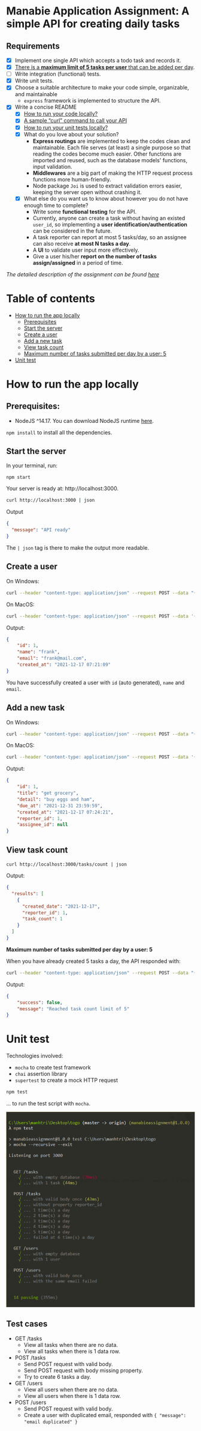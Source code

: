 # Manabie Application Assignment: A simple API for creating daily tasks
## Requirements
- [x] Implement one single API which accepts a todo task and records it.
- [x] [There is a **maximum limit of 5 tasks per user** that can be added per day](#validateTaskCount).
- [ ] Write integration (functional) tests.
- [x] Write unit tests.
- [x] Choose a suitable architecture to make your code simple, organizable, and maintainable
  - `express` framework is implemented to structure the API.
- [x] Write a concise README
  - [x] [How to run your code locally?](#runAppLocally)
  - [x] [A sample “curl” command to call your API](#curlApi)
  - [x] [How to run your unit tests locally?](#unitTest)
  - [x] What do you love about your solution?
    - **Express routings** are implemented to keep the codes clean and maintainable. Each file serves (at least) a single purpose so that reading the codes become much easier. Other functions are imported and reused, such as the database models' functions, input validation.
    - **Middlewares** are a big part of making the HTTP request process functions more human-friendly.
    - Node package `Joi` is used to extract validation errors easier, keeping the server open without crashing it.
  - [x] What else do you want us to know about however you do not have enough time to complete?
    - Write some **functional testing** for the API.
    - Currently, anyone can create a task without having an existed `user_id`, so implementing a **user identification/authentication** can be considered in the future.
    - A task reporter can report at most 5 tasks/day, so an assignee can also receive **at most N tasks a day**.
    - A **UI** to validate user input more effectively.
    - Give a user his/her **report on the number of tasks assign/assigned** in a period of time.

_The detailed description of the assignment can be found [here](https://github.com/manabie-com/togo)_
# Table of contents
- [How to run the app locally](#runAppLocally)
  - [Prerequisites](#preReq)
  - [Start the server](#startServer)
  - [Create a user](#createUser)
  - [Add a new task](#curlApi)
  - [View task count](#viewTaskCount)
  - [Maximum number of tasks submitted per day by a user: 5](#validateTaskCount)
- [Unit test](#unitTest)

# <a name="runAppLocally">How to run the app locally</a>
## <a name="preReq">Prerequisites:</a>
- NodeJS ^14.17. You can download NodeJS runtime [here](https://nodejs.org/en/).

`npm install` to install all the dependencies.
## <a name="startServer">Start the server</a>
In your terminal, run:
```
npm start
```
Your server is ready at: http://localhost:3000.
```bash
curl http://localhost:3000 | json
```
Output
```json
{
  "message": "API ready"
}
```
The `| json` tag is there to make the output more readable.
## <a name="createUser">Create a user</a>
On Windows:
```bash
curl --header "content-type: application/json" --request POST --data "{\"name\": \"frank\", \"email\": \"frank@mail.com\"}" http://localhost:3000/users | json
```
On MacOS:
```bash
curl --header "content-type: application/json" --request POST --data '{"name": "frank", "email": "frank@mail.com"}' http://localhost:3000/users | json
```
Output:
```json
{
    "id": 1,
    "name": "frank",
    "email": "frank@mail.com",
    "created_at": "2021-12-17 07:21:09"
}
```
You have successfully created a user with `id` (auto generated), `name` and `email`.
## <a name="curlApi">Add a new task</a>
On Windows:
```bash
curl --header "content-type: application/json" --request POST --data "{\"title\": \"get grocery\", \"detail\": \"buy eggs and ham\", \"due_at\": \"2021-12-31 23:59:59\", \"reporter_id\": 1}" http://localhost:3000/tasks | json
```
On MacOS:
```bash
curl --header "content-type: application/json" --request POST --data '{"title": "get grocery", "detail": "buy eggs and ham", "due_at": "2021-12-31 23:59:59", "reporter_id": 1}' http://localhost:3000/tasks | json
```
Output:
```json
{
    "id": 1,
    "title": "get grocery",
    "detail": "buy eggs and ham",
    "due_at": "2021-12-31 23:59:59",
    "created_at": "2021-12-17 07:24:21",
    "reporter_id": 1,
    "assignee_id": null
}
```
## <a name="viewTaskCount">View task count</a>
```console
curl http://localhost:3000/tasks/count | json
```
Output:
```json
{
  "results": [
    {
      "created_date": "2021-12-17",
      "reporter_id": 1,
      "task_count": 1
    }
  ]
}
```
**<a name="validateTaskCount">Maximum number of tasks submitted per day by a user: 5</a>**

When you have already created 5 tasks a day, the API responded with:
```bash
curl --header "content-type: application/json" --request POST --data "{\"title\": \"6th task\", \"detail\": \"this will not work\", \"due_at\": \"2021-12-31 23:59:59\", \"reporter_id\": 1}" http://localhost:3000/tasks | json
```
Output:
```json
{
    "success": false,
    "message": "Reached task count limit of 5"
}
```
# <a name="unitTest">Unit test</a>
Technologies involved:
- `mocha` to create test framework
- `chai` assertion library
- `supertest` to create a mock HTTP request
```bash
npm test
```
... to run the test script with `mocha`.

![Test results](./test_results.png)
## Test cases
- GET /tasks
  - View all tasks when there are no data.
  - View all tasks when there is 1 data row.
- POST /tasks
  - Send POST request with valid body.
  - Send POST request with body missing property.
  - Try to create 6 tasks a day.
- GET /users
  - View all users when there are no data.
  - View all users when there is 1 data row.
- POST /users
  - Send POST request with valid body.
  - Create a user with duplicated email, responded with `{ "message": "email duplicated" }`
